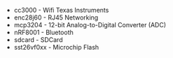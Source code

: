 - cc3000     - Wifi Texas Instruments
- enc28j60   - RJ45 Networking
- mcp3204    - 12-bit Analog-to-Digital Converter (ADC)
- nRF8001    - Bluetooth
- sdcard     - SDCard
- sst26vf0xx - Microchip Flash